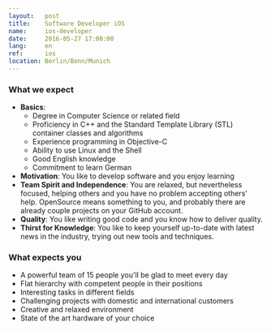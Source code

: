 ```yaml
---
layout:   post
title:    Software Developer iOS
name:     ios-developer
date:     2016-05-27 17:00:00
lang:     en
ref:      ios
location: Berlin/Bonn/Munich
---
```


### What we expect

- **Basics**:
    + Degree in Computer Science or related field
    + Proficiency in C++ and the Standard Template Library (STL) container classes and algorithms
    + Experience programming in Objective-C
    + Ability to use Linux and the Shell
    + Good English knowledge
    + Commitment to learn German
- **Motivation**: You like to develop software and you enjoy learning
- **Team Spirit and Independence**: You are relaxed, but nevertheless focused, helping others and you have no problem accepting others' help. OpenSource means something to you, and probably there are already couple projects on your GitHub account.
- **Quality**: You like writing good code and you know how to deliver quality.
- **Thirst for Knowledge**: You like to keep yourself up-to-date with latest news in the industry, trying out new tools and techniques.

### What expects you

- A powerful team of 15 people you'll be glad to meet every day
- Flat hierarchy with competent people in their positions
- Interesting tasks in different fields
- Challenging projects with domestic and international customers
- Creative and relaxed environment
- State of the art hardware of your choice
